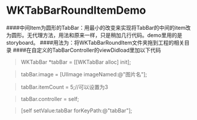 # WKTabBarRoundItemDemo
####中间Item为圆形的TabBar：用最小的改变来实现将TabBar的中间的item改为圆形。无代理方法，用法和原来一样，只是稍加几行代码。demo里用的是storyboard。
####用法为：将WKTabBarRoundItem文件夹拖到工程的相关目录
####在自定义的TabBarController的viewDidload里加以下代码
>  WKTabBar *tabBar = [[WKTabBar alloc] init];

>  tabBar.image = [UIImage imageNamed:@"图片名"];

>  tabBar.itemCount = 5;//可以设置为3

>  tabBar.controller = self;

>  [self setValue:tabBar forKeyPath:@"tabBar"];
